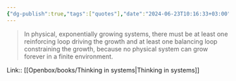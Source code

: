 ```yaml
---
{"dg-publish":true,"tags":["quotes"],"date":"2024-06-23T10:16:33+03:00","title":"one reinforcing and one balancing loop in physical environment","aliases":"one reinforcing and one balancing loop in physical environment","dg-path":"/quotes/202406231016.md","permalink":"/quotes/202406231016/","dgPassFrontmatter":true}
---
```



> In physical, exponentially growing systems, there must be at least one reinforcing loop driving the growth and at least one balancing loop constraining the growth, because no physical system can grow forever in a finite environment.

Link:: [[Openbox/books/Thinking in systems|Thinking in systems]]

